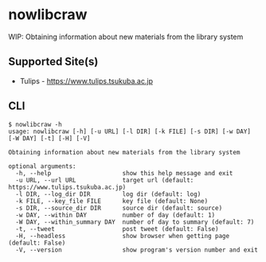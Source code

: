 # nowlibcraw

WIP: Obtaining information about new materials from the library system

## Supported Site(s)

- Tulips - <https://www.tulips.tsukuba.ac.jp>

## CLI

```shellsession
$ nowlibcraw -h
usage: nowlibcraw [-h] [-u URL] [-l DIR] [-k FILE] [-s DIR] [-w DAY] [-W DAY] [-t] [-H] [-V]

Obtaining information about new materials from the library system

optional arguments:
  -h, --help                    show this help message and exit
  -u URL, --url URL             target url (default: https://www.tulips.tsukuba.ac.jp)
  -l DIR, --log_dir DIR         log dir (default: log)
  -k FILE, --key_file FILE      key file (default: None)
  -s DIR, --source_dir DIR      source dir (default: source)
  -w DAY, --within DAY          number of day (default: 1)
  -W DAY, --within_summary DAY  number of day to summary (default: 7)
  -t, --tweet                   post tweet (default: False)
  -H, --headless                show browser when getting page (default: False)
  -V, --version                 show program's version number and exit

```
